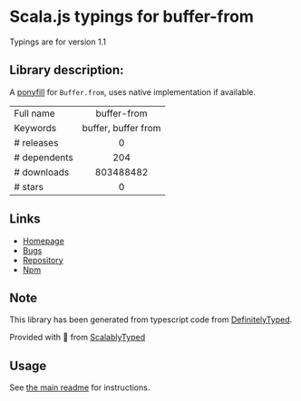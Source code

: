 
# Scala.js typings for buffer-from

Typings are for version 1.1

## Library description:
A [ponyfill](https://ponyfill.com) for `Buffer.from`, uses native implementation if available.

|                    |                 |
| ------------------ | :-------------: |
| Full name          | buffer-from |
| Keywords           | buffer, buffer from |
| # releases         | 0 |
| # dependents       | 204 |
| # downloads        | 803488482 |
| # stars            | 0 |

## Links
- [Homepage](https://github.com/LinusU/buffer-from#readme)
- [Bugs](https://github.com/LinusU/buffer-from/issues)
- [Repository](https://github.com/LinusU/buffer-from)
- [Npm](https://www.npmjs.com/package/buffer-from)
    


## Note
This library has been generated from typescript code from [DefinitelyTyped](https://definitelytyped.org).

Provided with :purple_heart: from [ScalablyTyped](https://github.com/oyvindberg/ScalablyTyped)

## Usage
See [the main readme](../../readme.md) for instructions.


